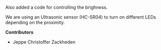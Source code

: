 Also added a code for controlling the brighness.




We are using an Ultrasonic sensor (HC-SR04) to turn on different LEDs depending on the proximity. 

**Contributors**

  - Jeppe Christoffer Zackheden
